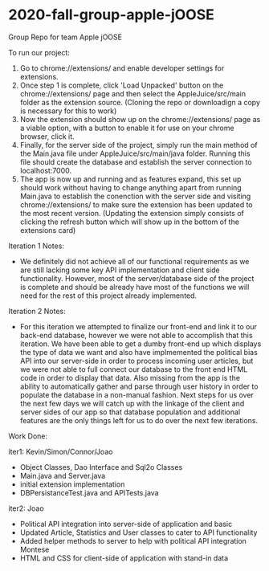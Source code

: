 # 2020-fall-group-apple-jOOSE
Group Repo for team Apple jOOSE

To run our project: 
1. Go to chrome://extensions/ and enable developer settings for extensions.
2. Once step 1 is complete, click 'Load Unpacked' button on the chrome://extensions/ page and then select the AppleJuice/src/main
folder as the extension source. (Cloning the repo or downloadign a copy is necessary for this to work)
3. Now the extension should show up on the chrome://extensions/ page as a viable option, with a button to enable it for use on your chrome browser, click it.
4. Finally, for the server side of the project, simply run the main method of the Main.java file under AppleJuice/src/main/java folder. Running this file should
create the database and establish the server connection to localhost:7000.
5. The app is now up and running and as features expand, this set up should work without having to change anything apart from running Main.java to establish the conenction with the server side and visiting chrome://extensions/ to make sure the extension has been updated to the most recent version. (Updating the extension simply consists of clicking the refresh button which will show up in the bottom of the extensions card)

Iteration 1 Notes:
* We definitely did not achieve all of our functional requirements as we are still lacking some
key API implementation and client side functionality. However, most of the server/database side of 
the project is complete and should be already have most of the functions we will need for the rest of 
this project already implemented.

Iteration 2 Notes:
* For this iteration we attempted to finalize our front-end and link it to our back-end database, however we were not able to accomplish that this iteration. We have been able to get a dumby front-end up which displays the type of data we want and also have implmemented the political bias API into our server-side in order to process incoming user articles, but we were not able to full connect our database to the front end HTML code in order to display that data. Also missing from the app is the ability to automatically gather and parse through user history in order to populate the database in a non-manual fashion. Next steps for us over the next few days we will catch up with the linkage of the client and server sides of our app so that database population and additional features are the only things left for us to do over the next few iterations.

Work Done:

iter1:
Kevin/Simon/Connor/Joao 
 * Object Classes, Dao Interface and Sql2o Classes
 * Main.java and Server.java
 * initial extension implementation
 * DBPersistanceTest.java and APITests.java
 
 iter2:
Joao
 * Political API integration into server-side of application and basic
 * Updated Article, Statistics and User classes to cater to API functionality
 * Added helper methods to server to help with political API integration
 Montese
 * HTML and CSS for client-side of application with stand-in data
 
